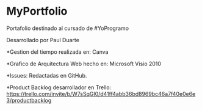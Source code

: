 # MyPortfolio
Portafolio destinado al cursado de #YoProgramo

Desarrollado por Paul Duarte

*Gestion del tiempo realizada en: Canva

*Grafico de Arquitectura Web hecho en: Microsoft Visio 2010

*Issues: Redactadas en GitHub.

*Product Backlog desarrollador en Trello: https://trello.com/invite/b/W7sSqGl0/d41ff4abb36bd8969bc46a7f40e0e6e3/productbacklog


